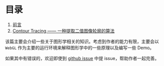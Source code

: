 # 目录

1. [前言](./1-introduction.md)
2. [Contour Tracing —— 一种提取二值图像轮廓的算法](./2-contourTracing.md)

该篇主要会介绍一些关于图形学相关的知识。考虑到作者的能力有限，主要会以 `WebGL` 作为主要的运行环境来解释图形学中的一些原理以及编写一些 Demo。

如果其中有错误的，欢迎即使到 [github issue](https://github.com/swpuhu/blog/issues/new) 中提 issue，帮助作者一起完善。
